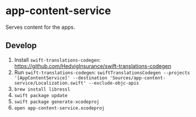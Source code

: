 # app-content-service

Serves content for the apps.

## Develop

1. Install `swift-translations-codegen`: https://github.com/HedvigInsurance/swift-translations-codegen
2. Run `swift-translations-codegen`: `swiftTranslationsCodegen --projects '[AppContentService]' --destination 'Sources/app-content-service/Localization.swift' --exclude-objc-apis`
3. `brew install libressl`
4. `swift package update`
5. `swift package generate-xcodeproj`
6. `open app-content-service.xcodeproj`
